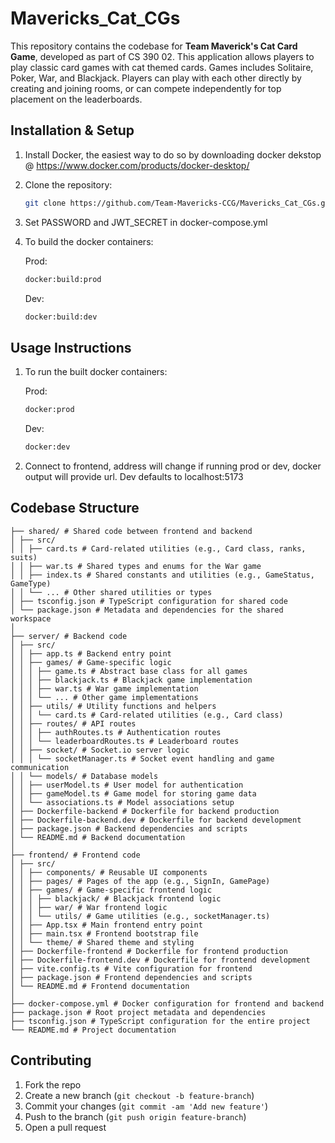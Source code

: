 # Mavericks_Cat_CGs

This repository contains the codebase for **Team Maverick's Cat Card Game**, developed as part of CS 390 02. This application allows players to play classic card games with cat themed cards. Games includes Solitaire, Poker, War, and Blackjack. Players can play with each other directly by creating and joining rooms, or can compete independently for top placement on the leaderboards.

## Installation & Setup

1. Install Docker, the easiest way to do so by downloading docker dekstop @ <https://www.docker.com/products/docker-desktop/>
2. Clone the repository:

   ```bash
   git clone https://github.com/Team-Mavericks-CCG/Mavericks_Cat_CGs.git
   ```

3. Set PASSWORD and JWT_SECRET in docker-compose.yml
4. To build the docker containers:

   Prod:

   ```bash
   docker:build:prod
   ```

   Dev:

   ```bash
   docker:build:dev
   ```

## Usage Instructions

1. To run the built docker containers:

   Prod:

   ```bash
   docker:prod
   ```

   Dev:

   ```bash
   docker:dev
   ```

2. Connect to frontend, address will change if running prod or dev, docker output will provide url. Dev defaults to localhost:5173

## Codebase Structure

```text
├── shared/ # Shared code between frontend and backend
│ ├── src/
│ │ ├── card.ts # Card-related utilities (e.g., Card class, ranks, suits)
│ │ ├── war.ts # Shared types and enums for the War game
│ │ ├── index.ts # Shared constants and utilities (e.g., GameStatus, GameType)
│ │ └── ... # Other shared utilities or types
│ ├── tsconfig.json # TypeScript configuration for shared code
│ └── package.json # Metadata and dependencies for the shared workspace
│
├── server/ # Backend code
│ ├── src/
│ │ ├── app.ts # Backend entry point
│ │ ├── games/ # Game-specific logic
│ │ │ ├── game.ts # Abstract base class for all games
│ │ │ ├── blackjack.ts # Blackjack game implementation
│ │ │ ├── war.ts # War game implementation
│ │ │ └── ... # Other game implementations
│ │ ├── utils/ # Utility functions and helpers
│ │ │ └── card.ts # Card-related utilities (e.g., Card class)
│ │ ├── routes/ # API routes
│ │ │ ├── authRoutes.ts # Authentication routes
│ │ │ └── leaderboardRoutes.ts # Leaderboard routes
│ │ ├── socket/ # Socket.io server logic
│ │ │ └── socketManager.ts # Socket event handling and game communication
│ │ └── models/ # Database models
│ │ ├── userModel.ts # User model for authentication
│ │ ├── gameModel.ts # Game model for storing game data
│ │ └── associations.ts # Model associations setup
│ ├── Dockerfile-backend # Dockerfile for backend production
│ ├── Dockerfile-backend.dev # Dockerfile for backend development
│ ├── package.json # Backend dependencies and scripts
│ └── README.md # Backend documentation
│
├── frontend/ # Frontend code
│ ├── src/
│ │ ├── components/ # Reusable UI components
│ │ ├── pages/ # Pages of the app (e.g., SignIn, GamePage)
│ │ ├── games/ # Game-specific frontend logic
│ │ │ ├── blackjack/ # Blackjack frontend logic
│ │ │ ├── war/ # War frontend logic
│ │ │ └── utils/ # Game utilities (e.g., socketManager.ts)
│ │ ├── App.tsx # Main frontend entry point
│ │ ├── main.tsx # Frontend bootstrap file
│ │ └── theme/ # Shared theme and styling
│ ├── Dockerfile-frontend # Dockerfile for frontend production
│ ├── Dockerfile-frontend.dev # Dockerfile for frontend development
│ ├── vite.config.ts # Vite configuration for frontend
│ ├── package.json # Frontend dependencies and scripts
│ └── README.md # Frontend documentation
│
├── docker-compose.yml # Docker configuration for frontend and backend
├── package.json # Root project metadata and dependencies
├── tsconfig.json # TypeScript configuration for the entire project
└── README.md # Project documentation
```

## Contributing

1. Fork the repo
2. Create a new branch (`git checkout -b feature-branch`)
3. Commit your changes (`git commit -am 'Add new feature'`)
4. Push to the branch (`git push origin feature-branch`)
5. Open a pull request
